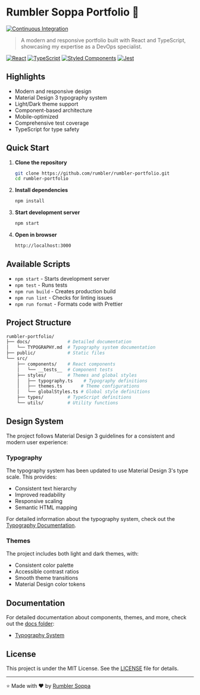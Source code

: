 # Rumbler Soppa Portfolio 🚀

[![Continuous Integration](https://github.com/rumbler/rumbler-portfolio/actions/workflows/ci.yml/badge.svg)](https://github.com/rumbler/rumbler-portfolio/actions/workflows/ci.yml)

> A modern and responsive portfolio built with React and TypeScript, showcasing my expertise as a DevOps specialist.

[![React](https://img.shields.io/badge/React-20232A?style=for-the-badge&logo=react&logoColor=61DAFB)](https://reactjs.org/)
[![TypeScript](https://img.shields.io/badge/TypeScript-007ACC?style=for-the-badge&logo=typescript&logoColor=white)](https://www.typescriptlang.org/)
[![Styled Components](https://img.shields.io/badge/styled--components-DB7093?style=for-the-badge&logo=styled-components&logoColor=white)](https://styled-components.com/)
[![Jest](https://img.shields.io/badge/Jest-C21325?style=for-the-badge&logo=jest&logoColor=white)](https://jestjs.io/)

## Highlights

- Modern and responsive design
- Material Design 3 typography system
- Light/Dark theme support
- Component-based architecture
- Mobile-optimized
- Comprehensive test coverage
- TypeScript for type safety

## Quick Start

1. **Clone the repository**

   ```bash
   git clone https://github.com/rumbler/rumbler-portfolio.git
   cd rumbler-portfolio
   ```

2. **Install dependencies**

   ```bash
   npm install
   ```

3. **Start development server**

   ```bash
   npm start
   ```

4. **Open in browser**

   ```bash
   http://localhost:3000
   ```

## Available Scripts

- `npm start`        - Starts development server
- `npm test`         - Runs tests
- `npm run build`    - Creates production build
- `npm run lint`     - Checks for linting issues
- `npm run format`   - Formats code with Prettier

## Project Structure

```bash
rumbler-portfolio/
├── docs/              # Detailed documentation
│   └── TYPOGRAPHY.md  # Typography system documentation
├── public/            # Static files
└── src/
    ├── components/    # React components
    │   └── __tests__  # Component tests
    ├── styles/        # Themes and global styles
    │   ├── typography.ts    # Typography definitions
    │   ├── themes.ts       # Theme configurations
    │   └── globalStyles.ts # Global style definitions
    ├── types/         # TypeScript definitions
    └── utils/         # Utility functions
```

## Design System

The project follows Material Design 3 guidelines for a consistent and modern user experience:

### Typography

The typography system has been updated to use Material Design 3's type scale. This provides:

- Consistent text hierarchy
- Improved readability
- Responsive scaling
- Semantic HTML mapping

For detailed information about the typography system, check out the [Typography Documentation](./docs/TYPOGRAPHY.md).

### Themes

The project includes both light and dark themes, with:

- Consistent color palette
- Accessible contrast ratios
- Smooth theme transitions
- Material Design color tokens

## Documentation

For detailed documentation about components, themes, and more, check out the [docs folder](./docs):

- [Typography System](./docs/TYPOGRAPHY.md)

## License

This project is under the MIT License. See the [LICENSE](LICENSE) file for details.

---

⭐️ Made with ❤️ by [Rumbler Soppa](https://github.com/rumbler)
